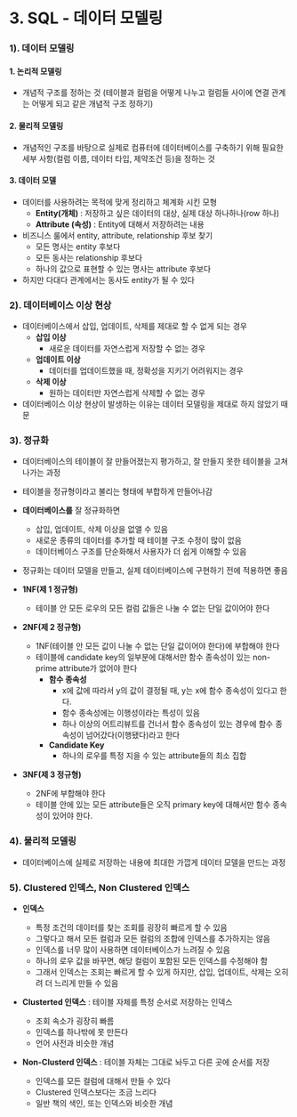 # 3. SQL - 데이터 모델링

### 1). 데이터 모델링

#### 1. 논리적 모델링 

- 개념적 구조를 정하는 것 (테이블과 컬럼을 어떻게 나누고 컬럼들 사이에 연결 관계는 어떻게 되고 같은 개념적 구조 정하기)

#### 2. 물리적 모델링 

- 개념적인 구조를 바탕으로 실제로 컴퓨터에 데이터베이스를 구축하기 위해 필요한 세부 사항(컬럼 이름, 데이터 타입, 제약조건 등)을 정하는 것

#### 3. 데이터 모델 

- 데이터를 사용하려는 목적에 맞게 정리하고 체계화 시킨 모형
  - **Entity(개체)** : 저장하고 싶은 데이터의 대상, 실제 대상 하나하나(row 하나)
  - **Attribute (속성)** : Entity에 대해서 저장하려는 내용
- 비즈니스 룰에서 entity, attribute, relationship 후보 찾기
  - 모든 명사는 entity 후보다
  - 모든 동사는 relationship 후보다
  - 하나의 값으로 표현할 수 있는 명사는 attribute 후보다
- 하지만 다대다 관계에서는 동사도 entity가 될 수 있다



### 2). 데이터베이스 이상 현상

- 데이터베이스에서 삽입, 업데이트, 삭제를 제대로 할 수 없게 되는 경우
  - **삽입 이상**
    - 새로운 데이터를 자연스럽게 저장할 수 없는 경우
  - **업데이트 이상**  
    - 데이터를 업데이트했을 때, 정확성을 지키기 어려워지는 경우
  - **삭제 이상**  
    - 원하는 데이터만 자연스럽게 삭제할 수 없는 경우
- 데이터베이스 이상 현상이 발생하는 이유는 데이터 모델링을 제대로 하지 않았기 때문



### 3). 정규화

- 데이터베이스의 테이블이 잘 만들어졌는지 평가하고, 잘 만들지 못한 테이블을 고쳐나가는 과정
- 테이블을 정규형이라고 불리는 형태에 부합하게 만들어나감
- **데이터베이스를** 잘 정규화하면 
  - 삽입, 업데이트, 삭제 이상을 없앨 수 있음
  - 새로운 종류의 데이터를 추가할 때 테이블 구조 수정이 많이 없음
  - 데이터베이스 구조를 단순화해서 사용자가 더 쉽게 이해할 수 있음
- 정규화는 데이터 모델을 만들고, 실제 데이터베이스에 구현하기 전에 적용하면 좋음



- **1NF(제 1 정규형)**

  - 테이블 안 모든 로우의 모든 컬럼 값들은 나눌 수 없는 단일 값이어야 한다

  

- **2NF(제 2 정규형)**

  - 1NF(테이블 안 모든 값이 나눌 수 없는 단일 값이어야 한다)에 부합해야 한다
  - 테이블에 candidate key의 일부분에 대해서만 함수 종속성이 있는 non-prime attribute가 없어야 한다
    - **함수 종속성**
      - x에 값에 따라서  y의 값이 결정될 때, y는 x에 함수 종속성이 있다고 한다.
      - 함수 종속성에는 이행성이라는 특성이 있음
      - 하나 이상의 어트리뷰트를 건너서 함수 종속성이 있는 경우에 함수 종속성이 넘어갔다(이행됐다)라고 한다
    - **Candidate Key**
      - 하나의 로우를 특정 지을 수 있는 attribute들의 최소 집합

  

- **3NF(제 3 정규형)**
  - 2NF에 부합해야 한다
  - 테이블 안에 있는 모든 attribute들은 오직 primary key에 대해서만 함수 종속성이 있어야 한다.



### 4). 물리적 모델링

- 데이터베이스에 실제로 저장하는 내용에 최대한 가깝게 데이터 모델을 만드는 과정



### 5). Clustered 인덱스, Non Clustered 인덱스

- **인덱스**

  - 특정 조건의 데이터를 찾는 조회를 굉장히 빠르게 할 수 있음
  - 그렇다고 해서 모든 컬럼과 모든 컬럼의 조합에 인덱스를 추가하지는 않음
  - 인덱스를 너무 많이 사용하면 데이터베이스가 느려질 수 있음
  - 하나의 로우 값을 바꾸면, 해당 컬럼이 포함된 모든 인덱스를 수정해야 함
  - 그래서 인덱스는 조회는 빠르게 할 수 있게 하지만, 삽입, 업데이트, 삭제는 오히려 더 느리게 만들 수 있음

  

- **Clusterted 인덱스** : 테이블 자체를 특정 순서로 저장하는 인덱스
	
	- 조회 속소가 굉장히 빠름
	- 인덱스를 하나밖에 못 만든다
	- 언어 사전과 비슷한 개념
	
	
	
- **Non-Clusterd 인덱스** : 테이블 자체는 그대로 놔두고 다른 곳에 순서를 저장
	
	- 인덱스를 모든 컬럼에 대해서 만들 수 있다
	- Clustered 인덱스보다는 조금 느리다
	- 일반 책의 색인, 또는 인덱스와 비슷한 개념
	
	
